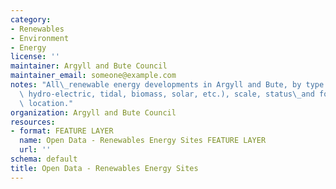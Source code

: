 ```yaml
---
category:
- Renewables
- Environment
- Energy
license: ''
maintainer: Argyll and Bute Council
maintainer_email: someone@example.com
notes: "All\_renewable energy developments in Argyll and Bute, by type (e.g. windfarms,\
  \ hydro-electric, tidal, biomass, solar, etc.), scale, status\_and for a specific\
  \ location."
organization: Argyll and Bute Council
resources:
- format: FEATURE LAYER
  name: Open Data - Renewables Energy Sites FEATURE LAYER
  url: ''
schema: default
title: Open Data - Renewables Energy Sites
---
```

